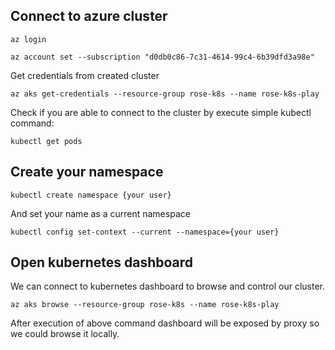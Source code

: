 
## Connect to azure cluster

```
az login 

az account set --subscription "d0db0c86-7c31-4614-99c4-6b39dfd3a98e"
```

Get credentials from created cluster

```
az aks get-credentials --resource-group rose-k8s --name rose-k8s-play
```

Check if you are able to connect to the cluster by execute simple kubectl command:

```
kubectl get pods
```

## Create your namespace

```
kubectl create namespace {your user}
```

And set your name as a current namespace

```
kubectl config set-context --current --namespace={your user}
```

## Open kubernetes dashboard

We can connect to kubernetes dashboard to browse and control our cluster.

```
az aks browse --resource-group rose-k8s --name rose-k8s-play
```

After execution of above command dashboard will be exposed by proxy so we could browse it locally.
